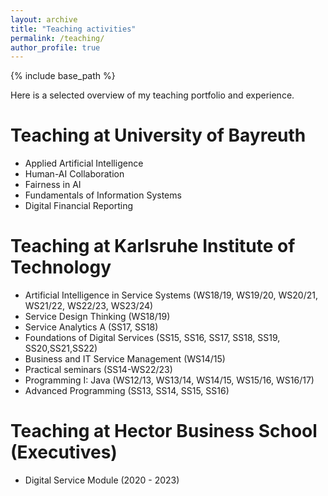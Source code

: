 ```yaml
---
layout: archive
title: "Teaching activities"
permalink: /teaching/
author_profile: true
---
```


{% include base_path %}

Here is a selected overview of my teaching portfolio and experience.

Teaching at University of Bayreuth
======
* Applied Artificial Intelligence 
* Human-AI Collaboration 
* Fairness in AI 
* Fundamentals of Information Systems 
* Digital Financial Reporting 


Teaching at Karlsruhe Institute of Technology
======
* Artificial Intelligence in Service Systems (WS18/19, WS19/20, WS20/21, WS21/22, WS22/23, WS23/24)
* Service Design Thinking (WS18/19)
* Service Analytics A (SS17, SS18)
* Foundations of Digital Services (SS15, SS16, SS17, SS18, SS19, SS20,SS21,SS22)
* Business and IT Service Management (WS14/15)
* Practical seminars (SS14-WS22/23)
* Programming I: Java (WS12/13, WS13/14, WS14/15, WS15/16, WS16/17)
* Advanced Programming (SS13, SS14, SS15, SS16)

Teaching at Hector Business School (Executives)
======
* Digital Service Module (2020 - 2023)
  
